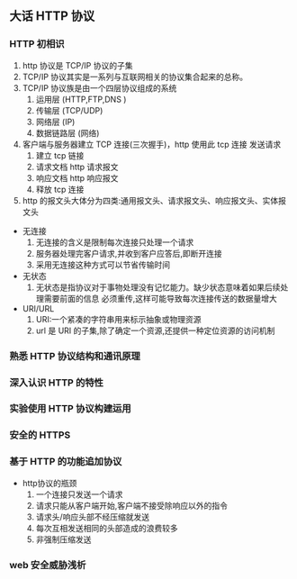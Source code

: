 ## 大话 HTTP 协议

### HTTP 初相识

1.  http 协议是 TCP/IP 协议的子集
2.  TCP/IP 协议其实是一系列与互联网相关的协议集合起来的总称。
3.  TCP/IP 协议族是由一个四层协议组成的系统
    1. 运用层 (HTTP,FTP,DNS )
    2. 传输层 (TCP/UDP)
    3. 网络层 (IP)
    4. 数据链路层 (网络)
4.  客户端与服务器建立 TCP 连接(三次握手)，http 使用此 tcp 连接 发送请求
    1. 建立 tcp 链接
    2. 请求文档 http 请求报文
    3. 响应文档 http 响应报文
    4. 释放 tcp 连接
5.  http 的报文头大体分为四类:通用报文头、请求报文头、响应报文头、实体报文头

- 无连接
  1. 无连接的含义是限制每次连接只处理一个请求
  2. 服务器处理完客户请求,并收到客户应答后,即断开连接
  3. 采用无连接这种方式可以节省传输时间
- 无状态
  1. 无状态是指协议对于事物处理没有记忆能力。缺少状态意味着如果后续处理需要前面的信息
     必须重传,这样可能导致每次连接传送的数据量增大
- URI/URL
  1. URI:一个紧凑的字符串用来标示抽象或物理资源
  2. url 是 URI 的子集,除了确定一个资源,还提供一种定位资源的访问机制

### 熟悉 HTTP 协议结构和通讯原理

### 深入认识 HTTP 的特性

### 实验使用 HTTP 协议构建运用

### 安全的 HTTPS

### 基于 HTTP 的功能追加协议
 - http协议的瓶颈
   1. 一个连接只发送一个请求
   2. 请求只能从客户端开始,客户端不接受除响应以外的指令
   3. 请求头/响应头部不经压缩就发送
   4. 每次互相发送相同的头部造成的浪费较多
   5. 非强制压缩发送
### web 安全威胁浅析
